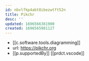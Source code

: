 ```yaml
---
id: nbvlfkp4abt8ibezwtft52n
title: Pikchr
desc: ''
updated: 1696566381900
created: 1696565981127
---
```


- [[c.software.tools.diagramming]]
- url: https://pikchr.org
- [[p.supportedBy]] [[prdct.vscode]] 